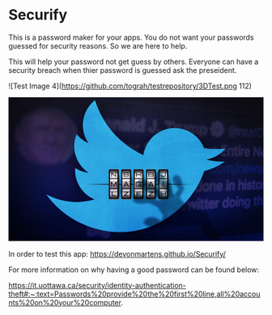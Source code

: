 # Securify
This is a password maker for your apps. You do not want your passwords guessed for security reasons. So we are here to help.

This will help your password not get guess by others. Everyone can have a security breach when thier password is guessed ask the preseident.


![Test Image 4](https://github.com/tograh/testrepository/3DTest.png 112)

![Twitter Fit](https://github.com/DevonMartens/Securify/blob/main/assets/images/trump-twitter-password-maga-no-orange.jpg?raw=true)

In order to test this app:
https://devonmartens.github.io/Securify/

For more information on why having a good password can be found below:

https://it.uottawa.ca/security/identity-authentication-theft#:~:text=Passwords%20provide%20the%20first%20line,all%20accounts%20on%20your%20computer.